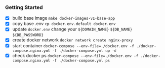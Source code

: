 ### Getting Started
- [x] build base image `make docker-images-v1-base-app`
- [x] copy base .env `cp docker.env.default docker.env`
- [x] update `docker.env` change your `${DOMAIN_NAME}` `${DB_NAME}` `${DB_PASSWORD}`
- [x] create docker network `docker network create nginx-proxy`
- [x] start container `docker-compose --env-file=./docker.env -f ./docker-compose.nginx.yml -f ./docker-compose.yml up -d`
- [x] check docker ps `docker-compose --env-file=./docker.env -f ./docker-compose.nginx.yml -f ./docker-compose.yml ps`
